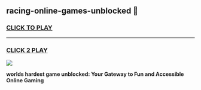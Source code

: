 
## racing-online-games-unblocked 👋
<h3>
<a href="https://premium.freeplayer.one?title=racing-online-games-unblocked&ref=14F">CLICK TO PLAY</a></h3>
<hr>

<h3>
<a href="https://premium.freeplayer.one?title=racing-online-games-unblocked&ref=14F">CLICK 2 PLAY</a>
  
</h3>

<a href="https://premium.freeplayer.one?title=racing-online-games-unblocked&ref=12F/"><img src="https://clearcache.store/games.png"></a>


**worlds hardest game unblocked: Your Gateway to Fun and Accessible Online Gaming**

